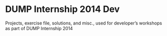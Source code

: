 # DUMP Internship 2014 Dev
Projects, exercise file, solutions, and misc., used for developer’s workshops as part of DUMP Internship 2014
